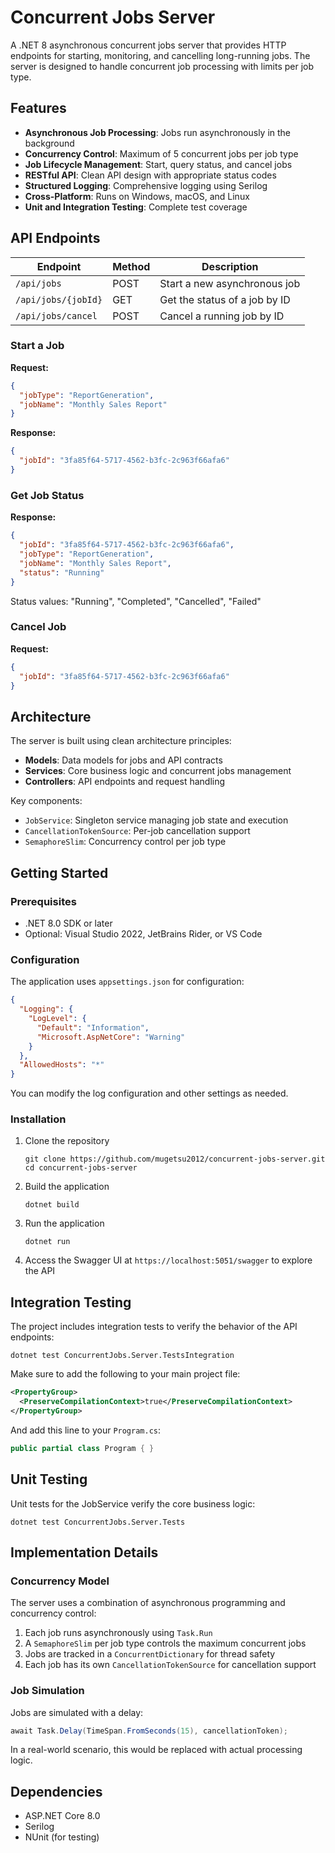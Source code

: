 # Concurrent Jobs Server

A .NET 8 asynchronous concurrent jobs server that provides HTTP endpoints for starting, monitoring, and cancelling long-running jobs. The server is designed to handle concurrent job processing with limits per job type.

## Features

- **Asynchronous Job Processing**: Jobs run asynchronously in the background
- **Concurrency Control**: Maximum of 5 concurrent jobs per job type
- **Job Lifecycle Management**: Start, query status, and cancel jobs
- **RESTful API**: Clean API design with appropriate status codes
- **Structured Logging**: Comprehensive logging using Serilog
- **Cross-Platform**: Runs on Windows, macOS, and Linux
- **Unit and Integration Testing**: Complete test coverage

## API Endpoints

| Endpoint | Method | Description |
|----------|--------|-------------|
| `/api/jobs` | POST | Start a new asynchronous job |
| `/api/jobs/{jobId}` | GET | Get the status of a job by ID |
| `/api/jobs/cancel` | POST | Cancel a running job by ID |

### Start a Job

**Request:**
```json
{
  "jobType": "ReportGeneration",
  "jobName": "Monthly Sales Report"
}
```

**Response:**
```json
{
  "jobId": "3fa85f64-5717-4562-b3fc-2c963f66afa6"
}
```

### Get Job Status

**Response:**
```json
{
  "jobId": "3fa85f64-5717-4562-b3fc-2c963f66afa6",
  "jobType": "ReportGeneration",
  "jobName": "Monthly Sales Report",
  "status": "Running"
}
```

Status values: "Running", "Completed", "Cancelled", "Failed"

### Cancel Job

**Request:**
```json
{
  "jobId": "3fa85f64-5717-4562-b3fc-2c963f66afa6"
}
```

## Architecture

The server is built using clean architecture principles:

- **Models**: Data models for jobs and API contracts
- **Services**: Core business logic and concurrent jobs management
- **Controllers**: API endpoints and request handling

Key components:
- `JobService`: Singleton service managing job state and execution
- `CancellationTokenSource`: Per-job cancellation support
- `SemaphoreSlim`: Concurrency control per job type

## Getting Started

### Prerequisites

- .NET 8.0 SDK or later
- Optional: Visual Studio 2022, JetBrains Rider, or VS Code

### Configuration

The application uses `appsettings.json` for configuration:

```json
{
  "Logging": {
    "LogLevel": {
      "Default": "Information",
      "Microsoft.AspNetCore": "Warning"
    }
  },
  "AllowedHosts": "*"
}
```

You can modify the log configuration and other settings as needed.

### Installation

1. Clone the repository
   ```
   git clone https://github.com/mugetsu2012/concurrent-jobs-server.git
   cd concurrent-jobs-server
   ```

2. Build the application
   ```
   dotnet build
   ```

3. Run the application
   ```
   dotnet run
   ```

4. Access the Swagger UI at `https://localhost:5051/swagger` to explore the API

## Integration Testing

The project includes integration tests to verify the behavior of the API endpoints:

```
dotnet test ConcurrentJobs.Server.TestsIntegration
```

Make sure to add the following to your main project file:

```xml
<PropertyGroup>
  <PreserveCompilationContext>true</PreserveCompilationContext>
</PropertyGroup>
```

And add this line to your `Program.cs`:

```csharp
public partial class Program { }
```

## Unit Testing

Unit tests for the JobService verify the core business logic:

```
dotnet test ConcurrentJobs.Server.Tests
```

## Implementation Details

### Concurrency Model

The server uses a combination of asynchronous programming and concurrency control:

1. Each job runs asynchronously using `Task.Run`
2. A `SemaphoreSlim` per job type controls the maximum concurrent jobs
3. Jobs are tracked in a `ConcurrentDictionary` for thread safety
4. Each job has its own `CancellationTokenSource` for cancellation support

### Job Simulation

Jobs are simulated with a delay:

```csharp
await Task.Delay(TimeSpan.FromSeconds(15), cancellationToken);
```

In a real-world scenario, this would be replaced with actual processing logic.

## Dependencies

- ASP.NET Core 8.0
- Serilog
- NUnit (for testing)